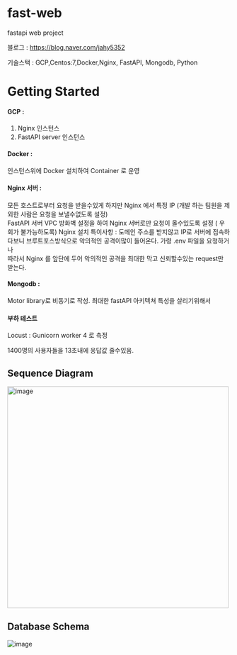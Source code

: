 # fast-web
fastapi web project


블로그 : [https://blog.naver.com/jahy5352 ](https://blog.naver.com/jahy5352/223123014222)


기술스택 : GCP,Centos:7,Docker,Nginx, FastAPI, Mongodb, Python 


# Getting Started


#### GCP : 
1. Nginx 인스턴스 
2. FastAPI server 인스턴스   

#### Docker :  
인스턴스위에 Docker 설치하여 Container 로 운영   

#### Nginx 서버 :
모든 호스트로부터 요청을 받을수있게 하지만 Nginx 에서 특정 IP (개발 하는 팀원을 제외한 사람은 요청을 보낼수없도록 설정)  
FastAPI 서버 VPC 방화벽 설정을 하여 Nginx 서버로만 요청이 올수있도록 설정 ( 우회가 불가능하도록)
Nginx 설치 특이사항 : 
도메인 주소를 받지않고 IP로 서버에 접속하다보니 브루트포스방식으로 악의적인 공격이많이 들어온다. 가령 .env 파일을 요청하거나   
따라서 Nginx 를 앞단에 두어 악의적인 공격을 최대한 막고 신뢰할수있는 request만 받는다.  


#### Mongodb :
Motor library로 비동기로 작성. 최대한 fastAPI 아키텍쳐 특성을 살리기위해서  


####  부하 테스트 

Locust : Gunicorn worker 4 로 측정 

1400명의 사용자들을 13초내에 응답값 줄수있음.


## Sequence Diagram

<img width="500" alt="image" src="https://github.com/wjs2063/fast-web/assets/76778082/cd4730d4-63b3-44db-86d1-3eb5d523ff3a">



## Database Schema
![image](https://github.com/wjs2063/fast-web/assets/76778082/aee5cdf9-2ed3-41fe-822a-95bf6e33bc8c)





